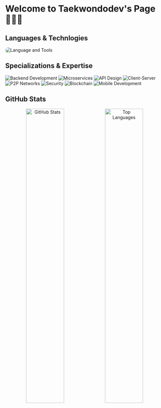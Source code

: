 # Welcome to Taekwondodev's Page👨🏻‍💻

## Languages & Technlogies
<img src="https://skillicons.dev/icons?i=go,java,swift,ts,js,c,cpp,html,css,bash,spring,postgres,mongodb,kafka,redis,docker,aws,git,github" alt="Language and Tools" style="border-radius: 10px;"/>

## Specializations & Expertise
![Backend Development](https://img.shields.io/badge/Backend_Development-Expert-FF6B6B?style=flat-square)
![Microservices](https://img.shields.io/badge/Microservices-Expert-4CAF50?style=flat-square)
![API Design](https://img.shields.io/badge/API_Design-Expert-2196F3?style=flat-square)
![Client-Server](https://img.shields.io/badge/Client--Server-Advanced-4CAF50?style=flat-square)
![P2P Networks](https://img.shields.io/badge/P2P_Networks-Expert-FF6B6B?style=flat-square)
![Security](https://img.shields.io/badge/Security-Expert-FF9800?style=flat-square)
![Blockchain](https://img.shields.io/badge/Blockchain-Advanced-9C27B0?style=flat-square)
![Mobile Development](https://img.shields.io/badge/Mobile_Development-Intermediate-607D8B?style=flat-square)

## GitHub Stats
<p align="center">
  <img alt="GitHub Stats" src="https://github-readme-stats.vercel.app/api?username=taekwondodev&show_icons=true&theme=radical&hide_border=true&count_private=true" width="49%"/>
  <img alt="Top Languages" src="https://github-readme-stats.vercel.app/api/top-langs/?username=taekwondodev&layout=compact&theme=radical&hide_border=true" width="49%"/>
</p>
